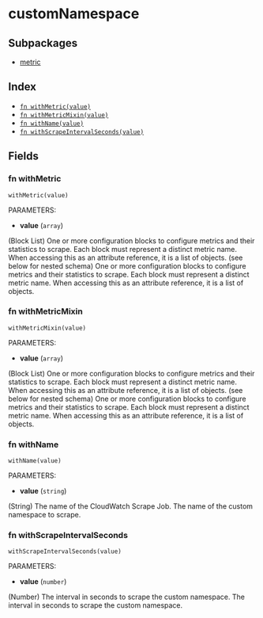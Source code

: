 # customNamespace



## Subpackages

* [metric](metric.md)

## Index

* [`fn withMetric(value)`](#fn-withmetric)
* [`fn withMetricMixin(value)`](#fn-withmetricmixin)
* [`fn withName(value)`](#fn-withname)
* [`fn withScrapeIntervalSeconds(value)`](#fn-withscrapeintervalseconds)

## Fields

### fn withMetric

```jsonnet
withMetric(value)
```

PARAMETERS:

* **value** (`array`)

(Block List) One or more configuration blocks to configure metrics and their statistics to scrape. Each block must represent a distinct metric name. When accessing this as an attribute reference, it is a list of objects. (see below for nested schema)
One or more configuration blocks to configure metrics and their statistics to scrape. Each block must represent a distinct metric name. When accessing this as an attribute reference, it is a list of objects.
### fn withMetricMixin

```jsonnet
withMetricMixin(value)
```

PARAMETERS:

* **value** (`array`)

(Block List) One or more configuration blocks to configure metrics and their statistics to scrape. Each block must represent a distinct metric name. When accessing this as an attribute reference, it is a list of objects. (see below for nested schema)
One or more configuration blocks to configure metrics and their statistics to scrape. Each block must represent a distinct metric name. When accessing this as an attribute reference, it is a list of objects.
### fn withName

```jsonnet
withName(value)
```

PARAMETERS:

* **value** (`string`)

(String) The name of the CloudWatch Scrape Job.
The name of the custom namespace to scrape.
### fn withScrapeIntervalSeconds

```jsonnet
withScrapeIntervalSeconds(value)
```

PARAMETERS:

* **value** (`number`)

(Number) The interval in seconds to scrape the custom namespace.
The interval in seconds to scrape the custom namespace.